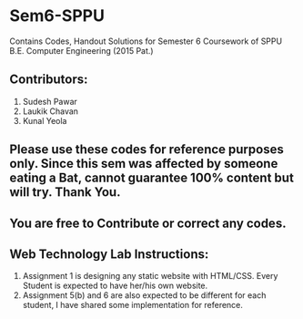 # Sem6-SPPU
Contains Codes, Handout Solutions for Semester 6 Coursework of SPPU B.E. Computer Engineering (2015 Pat.)

## Contributors:
1. Sudesh Pawar
2. Laukik Chavan
3. Kunal Yeola
## Please use these codes for reference purposes only. Since this sem was affected by someone eating a Bat, cannot guarantee 100% content but will try. Thank You.

## You are free to Contribute or correct any codes.

## Web Technology Lab Instructions:
1. Assignment 1 is designing any static website with HTML/CSS. Every Student is expected to have her/his own website.
2. Assignment 5(b) and 6 are also expected to be different for each student, I have shared some implementation for reference.
